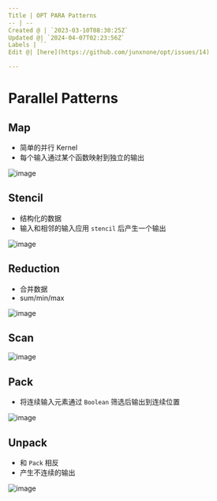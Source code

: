 ```yaml
---
Title | OPT PARA Patterns
-- | --
Created @ | `2023-03-10T08:30:25Z`
Updated @| `2024-04-07T02:23:56Z`
Labels | ``
Edit @| [here](https://github.com/junxnone/opt/issues/14)

---
```

# Parallel Patterns

## Map
- 简单的并行 Kernel
- 每个输入通过某个函数映射到独立的输出

![image](https://user-images.githubusercontent.com/2216970/224264522-94968d83-271b-4457-a523-71bce5c545b6.png)


## Stencil
- 结构化的数据
- 输入和相邻的输入应用 `stencil` 后产生一个输出

![image](https://user-images.githubusercontent.com/2216970/224264774-62296496-86de-4b3f-a5e7-7afa6911b29c.png)

## Reduction
- 合并数据
- sum/min/max

![image](https://user-images.githubusercontent.com/2216970/224265274-f923d868-be4e-4a1b-ad94-b392699f186e.png)

## Scan


![image](https://user-images.githubusercontent.com/2216970/224265998-3ab39320-8aca-452a-b89e-38ececee3059.png)

## Pack
- 将连续输入元素通过 `Boolean` 筛选后输出到连续位置


![image](https://user-images.githubusercontent.com/2216970/224270190-8a8062c2-15d0-4e69-99f4-66ec9d67beaf.png)

## Unpack
- 和 `Pack` 相反
- 产生不连续的输出

![image](https://user-images.githubusercontent.com/2216970/224270218-131838ee-672f-4e08-8bfe-852486009562.png)

